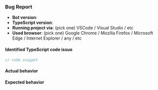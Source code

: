 ### Bug Report

- __Bot version__: 
- __TypeScript version__: 
- __Running project via__: (pick one) VSCode / Visual Studio / etc
- __Used browser__: (pick one) Google Chrome / Mozilla Firefox / Microsoft Edge / Internet Explorer / any / etc

#### Identified TypeScript code issue

```ts
// code snippet
```

#### Actual behavior



#### Expected behavior


